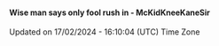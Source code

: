 #### Wise man says only fool rush in - McKidKneeKaneSir
Updated on 17/02/2024 - 16:10:04 (UTC) Time Zone
